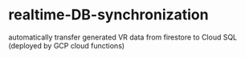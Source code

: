 # realtime-DB-synchronization
automatically transfer generated VR data from firestore to Cloud SQL (deployed by GCP cloud functions)
